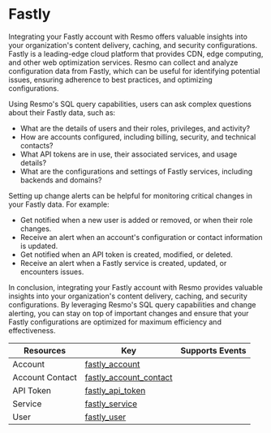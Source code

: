 Fastly
======
Integrating your Fastly account with Resmo offers valuable insights into your organization's content delivery, caching, and security configurations. Fastly is a leading-edge cloud platform that provides CDN, edge computing, and other web optimization services. Resmo can collect and analyze configuration data from Fastly, which can be useful for identifying potential issues, ensuring adherence to best practices, and optimizing configurations.

Using Resmo's SQL query capabilities, users can ask complex questions about their Fastly data, such as:

* What are the details of users and their roles, privileges, and activity?
* How are accounts configured, including billing, security, and technical contacts?
* What API tokens are in use, their associated services, and usage details?
* What are the configurations and settings of Fastly services, including backends and domains?

Setting up change alerts can be helpful for monitoring critical changes in your Fastly data. For example:

* Get notified when a new user is added or removed, or when their role changes.
* Receive an alert when an account's configuration or contact information is updated.
* Get notified when an API token is created, modified, or deleted.
* Receive an alert when a Fastly service is created, updated, or encounters issues.

In conclusion, integrating your Fastly account with Resmo provides valuable insights into your organization's content delivery, caching, and security configurations. By leveraging Resmo's SQL query capabilities and change alerting, you can stay on top of important changes and ensure that your Fastly configurations are optimized for maximum efficiency and effectiveness.

| **Resources**   | **Key**                                                 | **Supports Events** |
| --------------- | ------------------------------------------------------- | ------------------- |
| Account         | [fastly\_account](fastly\_account.md)                   |                     |
| Account Contact | [fastly\_account\_contact](fastly\_account\_contact.md) |                     |
| API Token       | [fastly\_api\_token](fastly\_api\_token.md)             |                     |
| Service         | [fastly\_service](fastly\_service.md)                   |                     |
| User            | [fastly\_user](fastly\_user.md)                         |                     |
